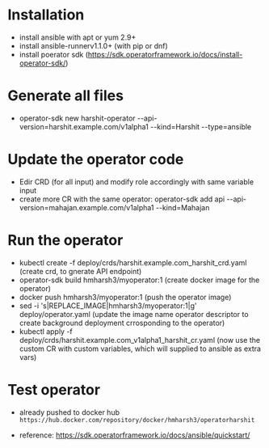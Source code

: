 # Installation 
- install ansible with apt or yum 2.9+
- install ansible-runnerv1.1.0+ (with pip or dnf)
- install poerator sdk (https://sdk.operatorframework.io/docs/install-operator-sdk/)

# Generate all files
- operator-sdk new harshit-operator --api-version=harshit.example.com/v1alpha1 --kind=Harshit --type=ansible

# Update the operator code
-  Edir CRD (for all input) and modify role accordingly with same variable input 
-  create more CR with the same operator: operator-sdk add api --api-version=mahajan.example.com/v1alpha1 --kind=Mahajan

# Run the operator
-   kubectl create -f deploy/crds/harshit.example.com_harshit_crd.yaml        (create crd, to gnerate API endpoint)      
-   operator-sdk build hmharsh3/myoperator:1                                  (create docker image for the operator)
-   docker push hmharsh3/myoperator:1                                         (push the operator image)
-   sed -i 's|REPLACE_IMAGE|hmharsh3/myoperator:1|g' deploy/operator.yaml     (update the image name operator descriptor to create background deployment crrosponding to the operator)
-   kubectl apply -f deploy/crds/harshit.example.com_v1alpha1_harshit_cr.yaml (now use the custom CR with custom variables, which will supplied to ansible as extra vars)

# Test operator 
- already pushed to docker hub
   `https://hub.docker.com/repository/docker/hmharsh3/operatorharshit`


- reference: https://sdk.operatorframework.io/docs/ansible/quickstart/
